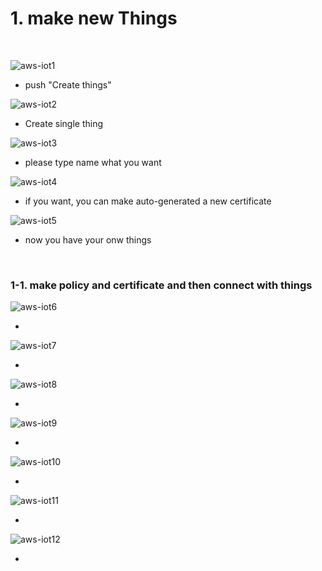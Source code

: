 # **1. make new Things**

<br>

![aws-iot1](https://user-images.githubusercontent.com/41497254/146670679-cb9715f0-408c-46e1-a19d-8ed5502dc82d.png)

- push "Create things"

![aws-iot2](https://user-images.githubusercontent.com/41497254/146670793-75f893fe-78b1-4f39-af1b-eff5f41288d1.png)

- Create single thing

![aws-iot3](https://user-images.githubusercontent.com/41497254/146670810-853c1361-6872-4c27-85a4-b73f57922b1f.png)

- please type name what you want 

![aws-iot4](https://user-images.githubusercontent.com/41497254/146670824-693500fe-2b9a-4ace-bff3-13a74edcac57.png)

- if you want, you can make auto-generated a new certificate 

![aws-iot5](https://user-images.githubusercontent.com/41497254/146670926-79711236-c7de-4161-96e3-cc23fc916efd.png)

- now you have your onw things

<br>

### **1-1. make policy and certificate and then connect with things** 

![aws-iot6](https://user-images.githubusercontent.com/41497254/146671251-cb7c418e-45a3-47c4-9ee4-789ed2e09cfa.png)

- 

![aws-iot7](https://user-images.githubusercontent.com/41497254/146671430-914cda21-383b-4449-973c-1d9bd15dae81.png)

- 

![aws-iot8](https://user-images.githubusercontent.com/41497254/146671443-d411885c-b7f7-40e1-a166-068b5fad8ef7.png)

- 

![aws-iot9](https://user-images.githubusercontent.com/41497254/146671452-cbdc190e-29e0-4d24-9234-0f4c32574346.png)

- 

![aws-iot10](https://user-images.githubusercontent.com/41497254/146671460-3ad3a8b6-6dec-4d4f-ba33-c169d95dd106.png)

- 

![aws-iot11](https://user-images.githubusercontent.com/41497254/146671638-f671b543-45c5-47f6-be72-d892edd9b1dc.png)

- 

![aws-iot12](https://user-images.githubusercontent.com/41497254/146671655-26523b97-dca8-48dc-b456-4cebe95088f8.png)

- 